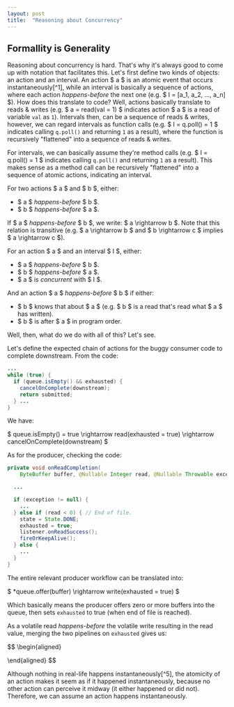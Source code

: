 ```yaml
---
layout: post
title:  "Reasoning about Concurrency"
---
```


<!-- [^5]: As per the theory of relativity, an oberver can only perceive an action after the time it takes light to travel from the source of that action to the observer. Therefore, instantaneity only exists theoritically. -->

## Formallity is Generality

Reasoning about concurrency is hard. That's why it's always good to come up with notation that facilitates this. Let's first define two kinds of objects: an action and an interval. An action $ a $ is an atomic event that occurs instantaneously[^1], while an interval is basically a sequence of actions, where each action *happens-before* the next one (e.g. $ I = [a_1, a_2, ..., a_n] $). How does this translate to code? Well, actions basically translate to reads & writes (e.g. $ a = read(val = 1) $ indicates action $ a $ is a read of variable `val` as `1`). Intervals then, can be a sequence of reads & writes, however, we can regard intervals as function calls (e.g. $ I = q.poll() = 1 $ indicates calling `q.poll()` and returning `1` as a result), where the function is recursively "flattened" into a sequence of reads & writes.

For intervals, we can basically assume they're method calls (e.g. $ I = q.poll() = 1 $ indicates calling `q.poll()` and returning `1` as a result). This makes sense as a method call can be recursively "flattened" into a sequence of atomic actions, indicating an interval.

For two actions $ a $ and $ b $, either:
 - $ a $ *happens-before* $ b $.
 - $ b $ *happens-before* $ a $.

If $ a $ *happens-before* $ b $, we write: $ a \rightarrow  b $. Note that this relation is transitive (e.g. $ a \rightarrow  b $ and $ b \rightarrow  c $ implies $ a \rightarrow  c $).

For an action $ a $ and an interval $ I $, either: 
 - $ a $ *happens-before* $ b $.
 - $ b $ *happens-before* $ a $.
 - $ a $ is *concurrent* with $ I $.



And an action $ a $ *happens-before* $ b $ if either:
 - $ b $ knows that about $ a $ (e.g. $ b $ is a read that's read what $ a $ has written).
 - $ b $ is after $ a $ in program order.

Well, then, what do we do with all of this? Let's see. 

Let's define the expected chain of actions for the buggy consumer code to complete downstream. From the code: 

```java
...
while (true) {
  if (queue.isEmpty() && exhausted) {
    cancelOnComplete(downstream);
    return submitted;
  } ...
}
```

We have: 

  $ queue.isEmpty() = true \rightarrow read(exhausted = true) \rightarrow cancelOnComplete(downstream) $

As for the producer, checking the code: 

```java
private void onReadCompletion(
    ByteBuffer buffer, @Nullable Integer read, @Nullable Throwable exception) {

  ...

  if (exception != null) {
    ...
  } else if (read < 0) { // End of file.
    state = State.DONE;
    exhausted = true;
    listener.onReadSuccess();
    fireOrKeepAlive();
  } else {
    ...
  }
}
```

The entire relevant producer workflow can be translated into:

$ *queue.offer(buffer) \rightarrow write(exhausted = true) $

Which basically means the producer offers zero or more buffers into the queue, then sets `exhausted` to true (when end of file is reached). 

As a volatile read *happens-before* the volatile write resulting in the read value, merging the two pipelines on `exhausted` gives us: 

$$
\begin{aligned}


 
\end{aligned}
$$

Although nothing in real-life happens instantaneously[^5], the atomicity of an action makes it seem as if it happened instantaneously, because no other action can perceive it midway (it either happened or did not). Therefore, we can assume an action happens instantaneously. 

